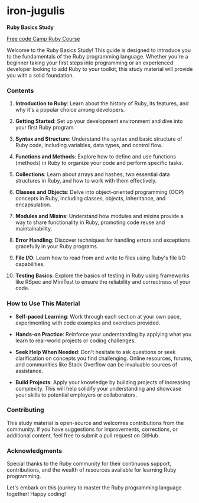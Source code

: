 # iron-jugulis


**Ruby Basics Study**

[Free code Camp Ruby Course](https://www.youtube.com/watch?v=t_ispmWmdjY)

Welcome to the Ruby Basics Study! This guide is designed to introduce you to the fundamentals of the Ruby programming language. Whether you're a beginner taking your first steps into programming or an experienced developer looking to add Ruby to your toolkit, this study material will provide you with a solid foundation.

### Contents

1. **Introduction to Ruby**: Learn about the history of Ruby, its features, and why it's a popular choice among developers.

2. **Getting Started**: Set up your development environment and dive into your first Ruby program.

3. **Syntax and Structure**: Understand the syntax and basic structure of Ruby code, including variables, data types, and control flow.

4. **Functions and Methods**: Explore how to define and use functions (methods) in Ruby to organize your code and perform specific tasks.

5. **Collections**: Learn about arrays and hashes, two essential data structures in Ruby, and how to work with them effectively.

6. **Classes and Objects**: Delve into object-oriented programming (OOP) concepts in Ruby, including classes, objects, inheritance, and encapsulation.

7. **Modules and Mixins**: Understand how modules and mixins provide a way to share functionality in Ruby, promoting code reuse and maintainability.

8. **Error Handling**: Discover techniques for handling errors and exceptions gracefully in your Ruby programs.

9. **File I/O**: Learn how to read from and write to files using Ruby's file I/O capabilities.

10. **Testing Basics**: Explore the basics of testing in Ruby using frameworks like RSpec and MiniTest to ensure the reliability and correctness of your code.

### How to Use This Material

- **Self-paced Learning**: Work through each section at your own pace, experimenting with code examples and exercises provided.

- **Hands-on Practice**: Reinforce your understanding by applying what you learn to real-world projects or coding challenges.

- **Seek Help When Needed**: Don't hesitate to ask questions or seek clarification on concepts you find challenging. Online resources, forums, and communities like Stack Overflow can be invaluable sources of assistance.

- **Build Projects**: Apply your knowledge by building projects of increasing complexity. This will help solidify your understanding and showcase your skills to potential employers or collaborators.

### Contributing

This study material is open-source and welcomes contributions from the community. If you have suggestions for improvements, corrections, or additional content, feel free to submit a pull request on GitHub.

### Acknowledgments

Special thanks to the Ruby community for their continuous support, contributions, and the wealth of resources available for learning Ruby programming.

Let's embark on this journey to master the Ruby programming language together! Happy coding!
